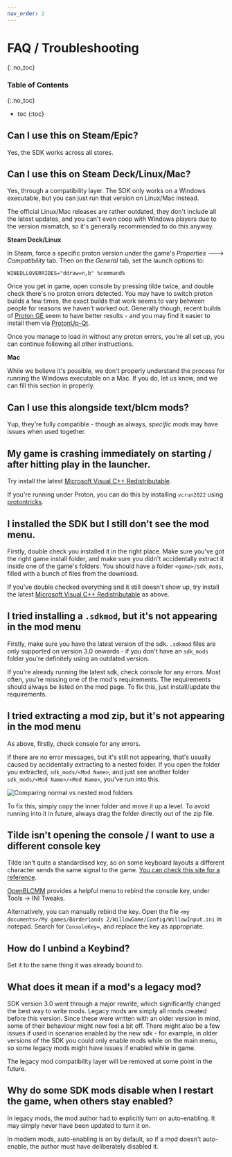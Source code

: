 ```yaml
---
nav_order: 2
---
```


# FAQ / Troubleshooting
{:.no_toc}

### Table of Contents
{:.no_toc}
- toc
{:toc}

## Can I use this on Steam/Epic?
Yes, the SDK works across all stores.

## Can I use this on Steam Deck/Linux/Mac?
Yes, through a compatibility layer. The SDK only works on a Windows executable, but you can just run
that version on Linux/Mac instead.

The official Linux/Mac releases are rather outdated, they don't include all the latest updates, and
you can't even coop with Windows players due to the version mismatch, so it's generally recommended
to do this anyway.

**Steam Deck/Linux**

In Steam, force a specific proton version under the game's *Properties* 🡒 *Compatibility* tab. Then
on the *General* tab, set the launch options to:

```
WINEDLLOVERRIDES="ddraw=n,b" %command%
```

Once you get in game, open console by pressing tilde twice, and double check there's no proton
errors detected. You may have to switch proton builds a few times, the exact builds that work seems
to vary between people for reasons we haven't worked out. Generally though, recent builds of
[Proton GE](https://github.com/GloriousEggroll/proton-ge-custom) seem to have better results - and
you may find it easier to install them via [ProtonUp-Qt](https://github.com/DavidoTek/ProtonUp-Qt).

Once you manage to load in without any proton errors, you're all set up, you can continue following
all other instructions.

**Mac**

While we believe it's possible, we don't properly understand the process for running the Windows
executable on a Mac. If you do, let us know, and we can fill this section in properly.

## Can I use this alongside text/blcm mods?
Yup, they're fully compatible - though as always, *specific mods* may have issues when used
together.

## My game is crashing immediately on starting / after hitting play in the launcher.
Try install the latest
[Microsoft Visual C++ Redistributable](https://aka.ms/vs/17/release/vc_redist.x86.exe).

If you're running under Proton, you can do this by installing `vcrun2022` using
[protontricks](https://github.com/Matoking/protontricks).

## I installed the SDK but I still don't see the mod menu.
Firstly, double check you installed it in the right place. Make sure you've got the right game
install folder, and make sure you didn't accidentally extract it inside one of the game's folders.
You should have a folder `<game>/sdk_mods`, filled with a bunch of files from the download.

If you've double checked everything and it still doesn't show up, try install the latest
[Microsoft Visual C++ Redistributable](https://aka.ms/vs/17/release/vc_redist.x86.exe) as above.

## I tried installing a `.sdkmod`, but it's not appearing in the mod menu
Firstly, make sure you have the latest version of the sdk. `.sdkmod` files are only supported on
version 3.0 onwards - if you don't have an `sdk_mods` folder you're definitely using an outdated
version.

If you're already running the latest sdk, check console for any errors. Most often, you're missing
one of the mod's requirements. The requirements should always be listed on the mod page. To fix
this, just install/update the requirements.

## I tried extracting a mod zip, but it's not appearing in the mod menu
As above, firstly, check console for any errors.

If there are no error messages, but it's still not appearing, that's usually caused by accidentally
extracting to a nested folder. If you open the folder you extracted, `sdk_mods/<Mod Name>`, and just
see another folder `sdk_mods/<Mod Name>/<Mod Name>`, you've run into this.

![Comparing normal vs nested mod folders](/assets/images/willow2-installation/07-nested.png)

To fix this, simply copy the inner folder and move it up a level. To avoid running into it in
future, always drag the folder directly out of the zip file.


## Tilde isn't opening the console / I want to use a different console key
Tilde isn't quite a standardised key, so on some keyboard layouts a different character sends the
same signal to the game. [You can check this site for a reference](https://kbdlayout.info/features/virtualkeys/VK_OEM_3).

[OpenBLCMM](https://github.com/BLCM/OpenBLCMM/) provides a helpful menu to rebind the console key,
under Tools -> INI Tweaks.

Alternatively, you can manually rebind the key. Open the file
`<my documents>/My games/Borderlands 2/WillowGame/Config/WillowInput.ini` in notepad. Search for
`ConsoleKey=`, and replace the key as appropriate.

## How do I unbind a Keybind?
Set it to the same thing it was already bound to.


## What does it mean if a mod's a legacy mod?
SDK version 3.0 went through a major rewrite, which significantly changed the best way to write
mods. Legacy mods are simply all mods created before this version. Since these were written with
an older version in mind, some of their behaviour might now feel a bit off. There might also be a
few issues if used in scenarios enabled by the new sdk - for example, in older versions of the SDK
you could only enable mods while on the main menu, so some legacy mods might have issues if enabled
while in game.

The legacy mod compatibility layer will be removed at some point in the future.

## Why do some SDK mods disable when I restart the game, when others stay enabled?
In legacy mods, the mod author had to explicitly turn on auto-enabling. It may simply never have been
updated to turn it on.

In modern mods, auto-enabling is on by default, so if a mod doesn't auto-enable, the author must
have deliberately disabled it.
